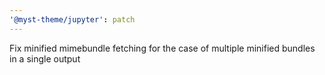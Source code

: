 ```yaml
---
'@myst-theme/jupyter': patch
---
```


Fix minified mimebundle fetching for the case of multiple minified bundles in a single output
